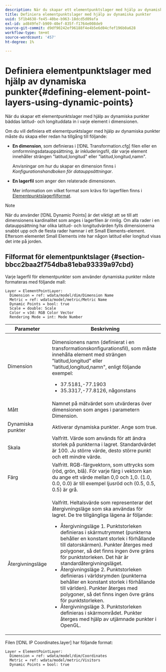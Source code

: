 ```yaml
---
description: När du skapar ett elementpunktslager med hjälp av dynamiska punkter bäddas latitud- och longituddata in i varje element i dimensionen.
title: Definiera elementpunktslager med hjälp av dynamiska punkter
uuid: 5f1b4638-fe45-40be-b963-18dcd5d09afa
exl-id: ad849fe7-b909-40ef-835f-f1764e008de9
source-git-commit: d9df90242ef96188f4e4b5e6d04cfef196b0a628
workflow-type: tm+mt
source-wordcount: '457'
ht-degree: 1%

---
```


# Definiera elementpunktslager med hjälp av dynamiska punkter{#defining-element-point-layers-using-dynamic-points}

När du skapar ett elementpunktslager med hjälp av dynamiska punkter bäddas latitud- och longituddata in i varje element i dimensionen.

Om du vill definiera ett elementpunktslager med hjälp av dynamiska punkter måste du skapa eller redan ha tillgång till följande:

* **En dimension**, som definieras i  [!DNL Transformation.cfg] filen eller en omformningsdatauppsättning, är inkluderingsfil, där varje element innehåller strängen &quot;latitud,longitud&quot; eller &quot;latitud,longitud,namn&quot;.

   Anvisningar om hur du skapar en dimension finns i *Konfigurationshandboken för datauppsättningar*.

* **En lagerfil** som anger den relaterade dimensionen.

   Mer information om vilket format som krävs för lagerfilen finns i [Elementpunktslagerfilformat](../../../../../../home/c-geo-oview/c-wk-img-lyrs/c-elmt-pt-lyrs/c-elmt-pt-lyrs-ref-lkp-files/c-elmt-pt-lyr-file-frmt/c-elmt-pt-lyr-file-frmt.md#concept-678a95cb69644105a7af1b86ad5a5981).

>[!NOTE]
>
>När du använder [!DNL Dynamic Points] är det viktigt att se till att dimensionens kardinalitet som anges i lagerfilen är rimlig. Om alla rader i en datauppsättning har olika latitud- och longitudvärden fylls dimensionerna snabbt upp och de flesta rader hamnar i ett Small Elements-element. Eftersom elementet Small Elements inte har någon latitud eller longitud visas det inte på jorden.

## Filformat för elementpunktslager {#section-bbcc2baa2f754dba81eba93339a97cbd}

Varje lagerfil för elementpunkter som använder dynamiska punkter måste formateras med följande mall:

```
Layer = ElementPointLayer:
  Dimension = ref: wdata/model/dim/Dimension Name
  Metric = ref: wdata/model/metric/Metric Name
  Dynamic Points = bool: true
  Scale = double: Scale
  Color = v3d: RGB Color Vector
  Rendering Mode = int: Mode Number
```

<table id="table_71AD13D7A9234782A4495DFBBD959F76"> 
 <thead> 
  <tr> 
   <th colname="col1" class="entry"> Parameter </th> 
   <th colname="col2" class="entry"> Beskrivning </th> 
  </tr> 
 </thead>
 <tbody> 
  <tr> 
   <td colname="col1"> Dimension </td> 
   <td colname="col2"> <p>Dimensionens namn (definierat i en transformationskonfigurationsfil), som måste innehålla element med strängen "latitud,longitud" eller "latitud,longitud,namn", enligt följande exempel: 
     <ul id="ul_49069B74AF5A4CE28E20BB3B98BB2D89"> 
      <li id="li_296010E3A513424A86AFA09E4DA2DFA4">37.5181,-77.1903 </li> 
      <li id="li_352D380B55044DD5AAB9B6FF8335AAC6">35.3317,-77.8126, någonstans </li> 
     </ul> </p> </td> 
  </tr> 
  <tr> 
   <td colname="col1"> Mått </td> 
   <td colname="col2"> Namnet på mätvärdet som utvärderas över dimensionen som anges i parametern Dimension. </td> 
  </tr> 
  <tr> 
   <td colname="col1"> Dynamiska punkter </td> 
   <td colname="col2"> Aktiverar dynamiska punkter. Ange som true. </td> 
  </tr> 
  <tr> 
   <td colname="col1"> Skala </td> 
   <td colname="col2"> Valfritt. Värde som används för att ändra storlek på punkterna i lagret. Standardvärdet är 100. Ju större värde, desto större punkt och ett mindre värde. </td> 
  </tr> 
  <tr> 
   <td colname="col1"> Färg </td> 
   <td colname="col2"> Valfritt. RGB-färgvektorn, som uttrycks som (röd, grön, blå). För varje färg i vektorn kan du ange ett värde mellan 0,0 och 1,0. (1.0, 0.0, 0.0) är till exempel ljusröd och (0.5, 0.5, 0.5) är grå. </td> 
  </tr> 
  <tr> 
   <td colname="col1"> Återgivningsläge </td> 
   <td colname="col2"> <p>Valfritt. Heltalsvärde som representerar det återgivningsläge som ska användas för lagret. De tre tillgängliga lägena är följande: 
     <ul id="ul_771F0E43E3CD45259918520F092BCCE4"> 
      <li id="li_2B4CF2EC50174143AAD589A08C7457F8">Återgivningsläge 1. Punktstorleken definieras i skärmutrymmet (punkterna behåller en konstant storlek i förhållande till datorskärmen). Punkter återges med polygoner, så det finns ingen övre gräns för punktstorleken. Det här är standardåtergivningsläget. </li> 
      <li id="li_5F0737A941474EF5898735ECD0563D8D">Återgivningsläge 2. Punktstorleken definieras i världsrymden (punkterna behåller en konstant storlek i förhållande till världen). Punkter återges med polygoner, så det finns ingen övre gräns för punktstorleken. </li> 
      <li id="li_4B9EDE5FFA8348B9A50E5232CEB98F17">Återgivningsläge 3. Punktstorleken definieras i skärmområdet. Punkter återges med hjälp av utjämnade punkter i OpenGL. </li> 
     </ul> </p> </td> 
  </tr> 
 </tbody> 
</table>

Filen [!DNL IP Coordinates.layer] har följande format:

```
Layer = ElementPointLayer:
  Dimension = ref: wdata/model/dim/Coordinates
  Metric = ref: wdata/model/metric/Visitors
  Dynamic Points = bool: true
```
